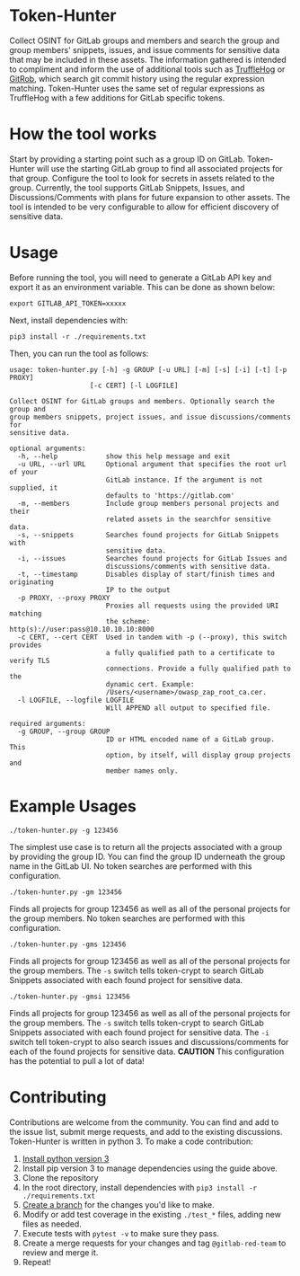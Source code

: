 # Token-Hunter

Collect OSINT for GitLab groups and members and search the group and group members' snippets, issues, and issue comments for sensitive data that may be included in these assets. The information gathered is intended to compliment and inform the use of additional tools such as [TruffleHog](https://github.com/dxa4481/truffleHog) or [GitRob](https://github.com/michenriksen/gitrob), which search git commit history using the regular expression matching.  Token-Hunter uses the same set of regular expressions as TruffleHog with a few additions for GitLab specific tokens.

# How the tool works

Start by providing a starting point such as a group ID on GitLab.  Token-Hunter will use the starting GitLab group to find all associated projects for that group.  Configure the tool to look for secrets in assets related to the group.  Currently, the tool supports GitLab Snippets, Issues, and Discussions/Comments with plans for future expansion to other assets.  The tool is intended to be very configurable to allow for efficient discovery of sensitive data. 

# Usage

Before running the tool, you will need to generate a GitLab API key and export it as an environment variable. This can be done as shown below:

```
export GITLAB_API_TOKEN=xxxxx
```

Next, install dependencies with:

```
pip3 install -r ./requirements.txt
```

Then, you can run the tool as follows:

```
usage: token-hunter.py [-h] -g GROUP [-u URL] [-m] [-s] [-i] [-t] [-p PROXY]
                    [-c CERT] [-l LOGFILE]

Collect OSINT for GitLab groups and members. Optionally search the group and
group members snippets, project issues, and issue discussions/comments for
sensitive data.

optional arguments:
  -h, --help            show this help message and exit
  -u URL, --url URL     Optional argument that specifies the root url of your
                        GitLab instance. If the argument is not supplied, it
                        defaults to 'https://gitlab.com'
  -m, --members         Include group members personal projects and their
                        related assets in the searchfor sensitive data.
  -s, --snippets        Searches found projects for GitLab Snippets with
                        sensitive data.
  -i, --issues          Searches found projects for GitLab Issues and
                        discussions/comments with sensitive data.
  -t, --timestamp       Disables display of start/finish times and originating
                        IP to the output
  -p PROXY, --proxy PROXY
                        Proxies all requests using the provided URI matching
                        the scheme: http(s)://user:pass@10.10.10.10:8000
  -c CERT, --cert CERT  Used in tandem with -p (--proxy), this switch provides
                        a fully qualified path to a certificate to verify TLS
                        connections. Provide a fully qualified path to the
                        dynamic cert. Example:
                        /Users/<username>/owasp_zap_root_ca.cer.
  -l LOGFILE, --logfile LOGFILE
                        Will APPEND all output to specified file.

required arguments:
  -g GROUP, --group GROUP
                        ID or HTML encoded name of a GitLab group. This
                        option, by itself, will display group projects and
                        member names only.
```

# Example Usages

`./token-hunter.py -g 123456`

The simplest use case is to return all the projects associated with a group by providing the group ID.  You can find the group ID underneath the group name in the GitLab UI.  No token searches are performed with this configuration.

`./token-hunter.py -gm 123456`

Finds all projects for group 123456 as well as all of the personal projects for the group members.  No token searches are performed with this configuration.

`./token-hunter.py -gms 123456`

Finds all projects for group 123456 as well as all of the personal projects for the group members.  The `-s` switch tells token-crypt to search GitLab Snippets associated with each found project for sensitive data.

`./token-hunter.py -gmsi 123456`

Finds all projects for group 123456 as well as all of the personal projects for the group members.  The `-s` switch tells token-crypt to search GitLab Snippets associated with each found project for sensitive data.  The `-i` switch tell token-crypt to also search issues and discussions/comments for each of the found projects for sensitive data.  **CAUTION** This configuration has the potential to pull a lot of data!

# Contributing

Contributions are welcome from the community.  You can find and add to the issue list, submit merge requests, and add to the existing discussions.  Token-Hunter is written in python 3.  To make a code contribution:

1. [Install python version 3](https://realpython.com/installing-python/)
1. Install pip version 3 to manage dependencies using the guide above.
1. Clone the repository
1. In the root directory, install dependencies with `pip3 install -r ./requirements.txt`
1. [Create a branch](https://docs.gitlab.com/ee/gitlab-basics/create-branch.html) for the changes you'd like to make.
1. Modify or add test coverage in the existing `./test_*` files, adding new files as needed.
1. Execute tests with `pytest -v` to make sure they pass.
1. Create a merge requests for your changes and tag `@gitlab-red-team` to review and merge it.
1. Repeat!
